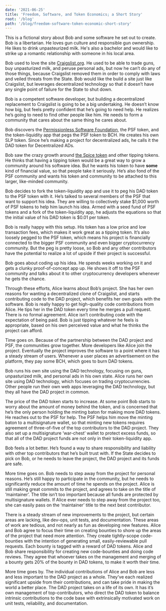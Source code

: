 ```yaml
---
date: '2021-06-25'
title: 'Freedom, Software, and Token Economics; a Short Story'
root: '/blog'
path: '/blog/freedom-software-token-economic-short-story'
---
```


This is a fictional story about Bob and some software he set out to create. Bob is a libertarian. He loves gun culture and responsible gun ownership. He likes to drink unpasteurized milk. He's also a bachelor and would like to strike up a romantic relationship with someone in his local area.

Bob used to love the site [Craigslist.org](https://craigslist.org). He used to be able to trade guns, buy unpasturized milk, and peruse personal ads, but now he can’t do any of those things, because Craigslist removed them in order to comply with laws and veiled threats from the State. Bob would like the build a site just like Craigslist, but leverages decentralized technology so that it doesn’t have any single point of failure for the State to shut down.

Bob is a competent software developer, but building a decentralized replacement to Craigslist is going to be a big undertaking. He doesn’t know how big, but feels pretty confident that he’s going to need help. He realizes he’s going to need to find other people like him. He needs to form a community that cares about the same thing he cares about.

Bob discovers the [Permissionless Software Foundation](https://psfoundation.cash), the PSF token, and the token-liquidity app that pegs the PSF token to BCH. He creates his own SLP token. Since he’s making a project for decentralized ads, he calls it the DAD token for Decentralized ADs.

Bob saw the crazy growth around [the Spice token](https://spicetoken.org/) and other tipping tokens. He thinks that having a tipping token would be a great way to grow a community around his software idea. But he wants his token to have **some** kind of financial value, so that people take it seriously. He’s also fond of the PSF community and wants his token and community to be attached to this larger, like-minded community.

Bob decides to fork the token-liquidity app and use it to peg his DAD token to the PSF token with it. He’s talked to several members of the PSF that want to support his idea. They are willing to collectively stake $1,000 worth of PSF tokens to help him launch his idea. Armed with a seed fund of PSF tokens and a fork of the token-liquidity app, he adjusts the equations so that the initial value of his DAD token is $0.01 per token.

Bob is really happy with this setup. His token has a low price and low transaction fees, which makes it work great as a tipping token. It’s also loosely pegged to the PSF token, which means his project is financially connected to the bigger PSF community and even bigger cryptocurrency community. But the peg is pretty loose, so Bob and any other contributors have the potential to realize a lot of upside if their project is successful.

Bob goes about coding up his idea. He spends weeks working on it and gets a clunky proof-of-concept app up. He shows it off to the PSF community and talks about it to other cryptocurrency developers whenever he gets the chance.

Through these efforts, Alice learns about Bob’s project. She has her own reasons for wanting a decentralized clone of Craigslist, and starts contributing code to the DAD project, which benefits her own goals with the software. Bob is really happy to get high-quality code contributions from Alice. He tips her in the DAD token every time he merges a pull request. There is no formal agreement. Alice isn’t contributing code with the expectation of being paid. Bob is just tipping whatever he feels is appropriate, based on his own perceived value and what he thinks the project can afford.

Time goes on. Because of the partnership between the DAD project and PSF, the communities grow together. More developers like Alice join the project. Eventually the project improves the software to a point where it has a steady stream of users. Whenever a user places an advertisement on the platform, they pay some BCH, which goes to burn DAD tokens.

Bob runs his own site using the DAD technology, focusing on guns, unpasturized milk, and personal ads in his own state. Alice runs her own site using DAD technology, which focuses on trading cryptocurrencies. Other people run their own web apps leveraging the DAD technology, but they all have the DAD project in common.

The price of the DAD token starts to increase. At some point Bob starts to worry about the amount of money behind the token, and is concerned that he’s the only person holding the minting baton for making more DAD tokens. He reaches out to the PSF for help. The PSF helps him move the minting baton to a multisignature wallet, so that minting new tokens requires agreement of three-of-five of the top contributors to the DAD project. They also set up a multisignature ‘war-chest’ wallet to protect excess funds, so that all of the DAD project funds are not only in their token-liquidity app.

Bob feels a lot better. He’s found a way to share responsibility and liability with other top contributors that he’s built trust with. If the State decides to pick on Bob, or he needs to leave the project, the DAD project and its funds are safe.

More time goes on. Bob needs to step away from the project for personal reasons. He’s still happy to participate in the community, but he needs to significantly reduce the amount of time he spends on the project. Alice is still making great commits to the project, and agrees to take on the title of ‘maintainer’. The title isn’t too important because all funds are protected by multisignature wallets. If Alice ever needs to step away from the project too, she can easily pass on the ‘maintainer’ title to the next best contributor.

There is a steady stream of new improvements to the project, but certain areas are lacking, like dev-ops, unit tests, and documentation. These areas of work are tedious, and not nearly as fun as developing new features. Alice and Bob agree to focus their time on creating bounties to shore up the areas of the project that need more attention. They create tightly-scope code-bounties with the intention of generating small, easily-reviewable pull requests. Each bounty is tagged with a reward of DAD tokens. Alice and Bob share responsibility for creating new code-bounties and doing code reviews. They agree that whoever takes on the management and merging of a bounty gets 20% of the bounty in DAD tokens, to make it worth their time.

More time goes by. The individual contributions of Alice and Bob are less and less important to the DAD project as a whole. They've each realized significant upside from their contributions, and can take pride in making the world a better place. The DAD project takes on a life of its own. It has it’s own management of top-contributors, who direct the DAD token to balance intrinsic contributions to the code base with extrinsically motivated work on unit tests, reliability, and documentation.
